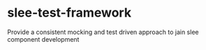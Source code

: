 # slee-test-framework
Provide a consistent mocking and test driven approach to jain slee component development
